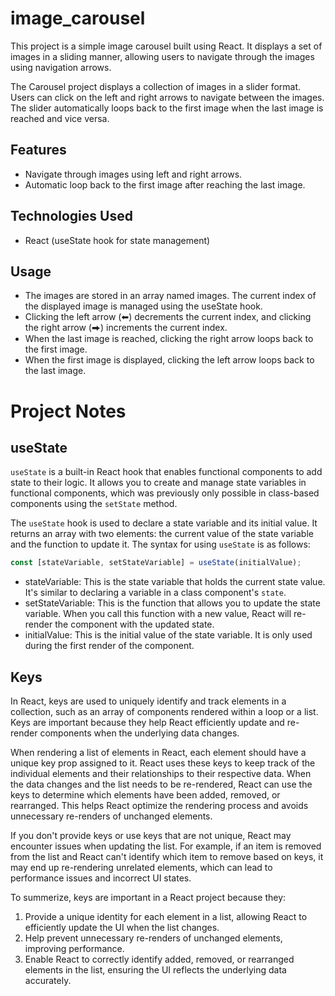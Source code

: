 # image_carousel
This project is a simple image carousel built using React. It displays a set of images in a sliding manner, allowing users to navigate through the images using navigation arrows.

The Carousel project displays a collection of images in a slider format. Users can click on the left and right arrows to navigate between the images. The slider automatically loops back to the first image when the last image is reached and vice versa.

## Features
- Navigate through images using left and right arrows.
- Automatic loop back to the first image after reaching the last image.

## Technologies Used
- React (useState hook for state management)

## Usage
- The images are stored in an array named images.
The current index of the displayed image is managed using the useState hook.
- Clicking the left arrow (⬅) decrements the current index, and clicking the right arrow (⮕) increments the current index.
- When the last image is reached, clicking the right arrow loops back to the first image.
- When the first image is displayed, clicking the left arrow loops back to the last image.

# Project Notes

## useState
`useState` is a built-in React hook that enables functional components to add state to their logic. It allows you to create and manage state variables in functional components, which was previously only possible in class-based components using the `setState` method.

The `useState` hook is used to declare a state variable and its initial value. It returns an array with two elements: the current value of the state variable and the function to update it. The syntax for using `useState` is as follows:

```javascript
const [stateVariable, setStateVariable] = useState(initialValue);
```

- stateVariable: This is the state variable that holds the current state value. It's similar to declaring a variable in a class component's `state`.
- setStateVariable: This is the function that allows you to update the state variable. When you call this function with a new value, React will re-render the component with the updated state. 
- initialValue: This is the initial value of the state variable. It is only used during the first render of the component. 

## Keys

In React, keys are used to uniquely identify and track elements in a collection, such as an array of components rendered within a loop or a list. Keys are important because they help React efficiently update and re-render components when the underlying data changes.

When rendering a list of elements in React, each element should have a unique key prop assigned to it. React uses these keys to keep track of the individual elements and their relationships to their respective data. When the data changes and the list needs to be re-rendered, React can use the keys to determine which elements have been added, removed, or rearranged. This helps React optimize the rendering process and avoids unnecessary re-renders of unchanged elements. 

If you don't provide keys or use keys that are not unique, React may encounter issues when updating the list. For example, if an item is removed from the list and React can't identify which item to remove based on keys, it may end up re-rendering unrelated elements, which can lead to performance issues and incorrect UI states. 

To summerize, keys are important in a React project because they:
1. Provide a unique identity for each element in a list, allowing React to efficiently update the UI when the list changes.
2. Help prevent unnecessary re-renders of unchanged elements, improving performance. 
3. Enable React to correctly identify added, removed, or rearranged elements in the list, ensuring the UI reflects the underlying data accurately.